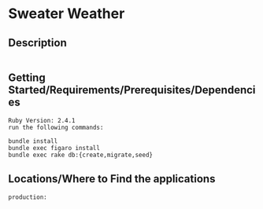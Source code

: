 # Sweater Weather
## Description
```Consumes Google Geocoding API and DarkSky API
```
## Getting Started/Requirements/Prerequisites/Dependencies
```
Ruby Version: 2.4.1
run the following commands:

bundle install
bundle exec figaro install
bundle exec rake db:{create,migrate,seed}
```
## Locations/Where to Find the applications
```development: localhost:3000
production:
```
